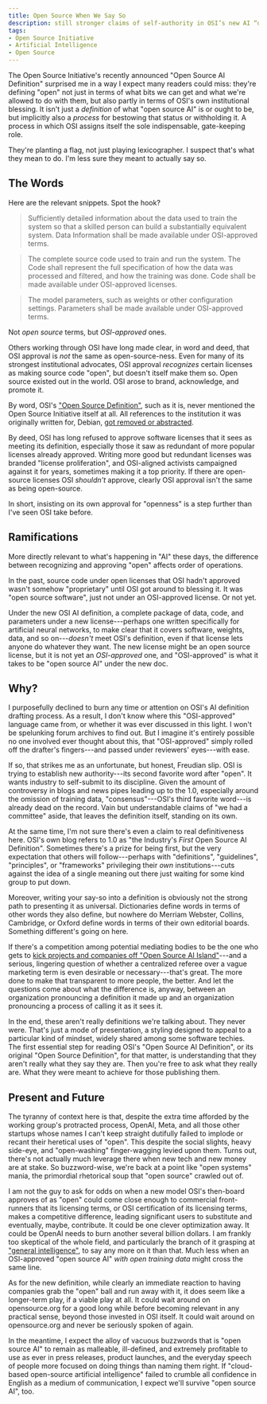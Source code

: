 ```yaml
---
title: Open Source When We Say So
description: still stronger claims of self-authority in OSI’s new AI “definition”
tags:
- Open Source Initiative
- Artificial Intelligence
- Open Source
---
```


The Open Source Initiative's recently announced "Open Source AI Definition" surprised me in a way I expect many readers could miss: they're defining "open" not just in terms of what bits we can get and what we're allowed to do with them, but also partly in terms of OSI's own institutional blessing.  It isn't just a _definition_ of what "open source AI" is or ought to be, but implicitly also a _process_ for bestowing that status or withholding it.  A process in which OSI assigns itself the sole indispensable, gate-keeping role.

They're planting a flag, not just playing lexicographer.  I suspect that's what they mean to do.  I'm less sure they meant to actually say so.

## The Words

Here are the relevant snippets.  Spot the hook?

> Sufficiently detailed information about the data used to train the system so that a skilled person can build a substantially equivalent system.  Data Information shall be made available under OSI-approved terms.

> The complete source code used to train and run the system.  The Code shall represent the full specification of how the data was processed and filtered, and how the training was done.  Code shall be made available under OSI-approved licenses.

> The model parameters, such as weights or other configuration settings.  Parameters shall be made available under OSI-approved terms.

Not _open source_ terms, but _OSI-approved_ ones.

Others working through OSI have long made clear, in word and deed, that OSI approval is _not_ the same as open-source-ness.  Even for many of its strongest institutional advocates, OSI approval _recognizes_ certain licenses as making source code "open", but doesn't itself make them so.  Open source existed out in the world.  OSI arose to brand, acknowledge, and promote it.

By word, OSI's ["Open Source Definition"](https://opensource.org/osd), such as it is, never mentioned the Open Source Initiative itself at all.  All references to the institution it was originally written for, Debian, [got removed or abstracted](https://writing.kemitchell.com/2017/11/12/DFSG-versus-OSD).

By deed, OSI has long refused to approve software licenses that it sees as meeting its definition, especially those it saw as redundant of more popular licenses already approved.  Writing more good but redundant licenses was branded "license proliferation", and OSI-aligned activists campaigned against it for years, sometimes making it a top priority.  If there are open-source licenses OSI _shouldn't_ approve, clearly OSI approval isn't the same as being open-source.

In short, insisting on its own approval for "openness" is a step further than I've seen OSI take before.

## Ramifications

More directly relevant to what's happening in "AI" these days, the difference between recognizing and approving "open" affects order of operations.

In the past, source code under open licenses that OSI hadn't approved wasn't somehow "proprietary" until OSI got around to blessing it.  It was "open source software", just not under an OSI-approved license.  Or not yet.

Under the new OSI AI definition, a complete package of data, code, and parameters under a new license---perhaps one written specifically for artificial neural networks, to make clear that it covers software, weights, data, and so on---_doesn't_ meet OSI's definition, even if that license lets anyone do whatever they want.  The new license might be an open source license, but it is not yet an _OSI-approved_ one, and "OSI-approved" is what it takes to be "open source AI" under the new doc.

## Why?

I purposefully declined to burn any time or attention on OSI's AI definition drafting process.  As a result, I don't know where this "OSI-approved" language came from, or whether it was ever discussed in this light.  I won't be spelunking forum archives to find out.  But I imagine it's entirely possible no one involved ever thought about this, that "OSI-approved" simply rolled off the drafter's fingers---and passed under reviewers' eyes---with ease.

If so, that strikes me as an unfortunate, but honest, Freudian slip.  OSI is trying to establish new authority---its second favorite word after "open".  It wants industry to self-submit to its discipline.  Given the amount of controversy in blogs and news pipes leading up to the 1.0, especially around the omission of training data, "consensus"---OSI's third favorite word---is already dead on the record.  Vain but understandable claims of "we had a committee" aside, that leaves the definition itself, standing on its own.

At the same time, I'm not sure there's even a claim to real definitiveness here.  OSI's own blog refers to 1.0 as "the Industry's _First_ Open Source AI Definition".  Sometimes there's a prize for being first, but the very expectation that others will follow---perhaps with "definitions", "guidelines", "principles", or "frameworks" privileging their _own_ institutions---cuts against the idea of a single meaning out there just waiting for some kind group to put down.

Moreover, writing your say-so into a definition is obviously not the strong path to presenting it as universal.  Dictionaries define words in terms of other words they also define, but nowhere do Merriam Webster, Collins, Cambridge, or Oxford define words in terms of their own editorial boards.  Something different's going on here.

If there's a competition among potential mediating bodies to be the one who gets to [kick projects and companies off "Open Source AI Island"](https://en.wikipedia.org/wiki/Survivor_(franchise)#Tribal_Council)---and a serious, lingering question of whether a centralized referee over a vague marketing term is even desirable or necessary---that's great.  The more done to make that transparent to more people, the better.  And let the questions come about what the difference is, anyway, between an organization pronouncing a definition it made up and an organization pronouncing a process of calling it as it sees it.

In the end, these aren't really definitions we're talking about.  They never were.  That's just a mode of presentation, a styling designed to appeal to a particular kind of mindset, widely shared among some software techies.  The first essential step for reading OSI's "Open Source AI Definition", or its original "Open Source Definition", for that matter, is understanding that they aren't really what they say they are.  Then you're free to ask what they really are.  What they were meant to achieve for those publishing them.

## Present and Future

The tyranny of context here is that, despite the extra time afforded by the working group's protracted process, OpenAI, Meta, and all those other startups whose names I can't keep straight dutifully failed to implode or recant their heretical uses of "open".  This despite the social slights, heavy side-eye, and "open-washing" finger-wagging levied upon them.  Turns out, there's not actually much leverage there when new tech and new money are at stake.  So buzzword-wise, we're back at a point like "open systems" mania, the primordial rhetorical soup that "open source" crawled out of.

I am not the guy to ask for odds on when a new model OSI's then-board approves of as "open" could come close enough to commercial front-runners that its licensing terms, or OSI certification of its licensing terms, makes a competitive difference, leading significant users to substitute and eventually, maybe, contribute.  It could be one clever optimization away.  It could be OpenAI needs to burn another several billion dollars.  I am frankly too skeptical of the whole field, and particularly the branch of it grasping at ["general intelligence"](https://en.wikipedia.org/wiki/Artificial_general_intelligence), to say any more on it than that.  Much less when an OSI-approved "open source AI" _with open training data_ might cross the same line.

As for the new definition, while clearly an immediate reaction to having companies grab the "open" ball and run away with it, it does seem like a longer-term play, if a viable play at all.  It could wait around on opensource.org for a good long while before becoming relevant in any practical sense, beyond those invested in OSI itself.  It could wait around on opensource.org and never be seriously spoken of again.

In the meantime, I expect the alloy of vacuous buzzwords that is "open source AI" to remain as malleable, ill-defined, and extremely profitable to use as ever in press releases, product launches, and the everyday speech of people more focused on doing things than naming them right.  If "cloud-based open-source artificial intelligence" failed to crumble all confidence in English as a medium of communication, I expect we'll survive "open source AI", too.
